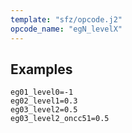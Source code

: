 ```yaml
---
template: "sfz/opcode.j2"
opcode_name: "egN_levelX"
---
```

## Examples

```sfz
eg01_level0=-1
eg02_level1=0.3
eg03_level2=0.5
eg03_level2_oncc51=0.5
```
